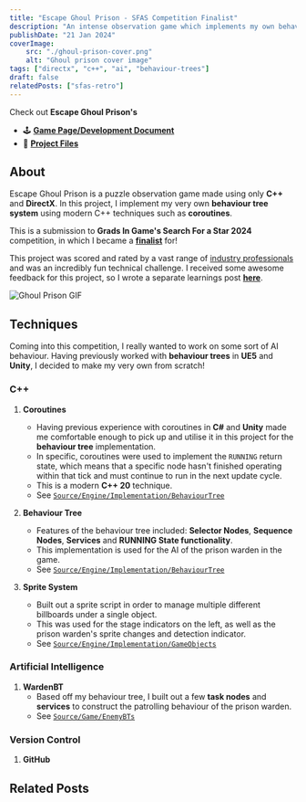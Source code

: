 ```yaml
---
title: "Escape Ghoul Prison - SFAS Competition Finalist"
description: "An intense observation game which implements my own behaviour tree implementation, built with C++ and Directx only."
publishDate: "21 Jan 2024"
coverImage:
    src: "./ghoul-prison-cover.png"
    alt: "Ghoul prison cover image"
tags: ["directx", "c++", "ai", "behaviour-trees"]
draft: false
relatedPosts: ["sfas-retro"]
---
```


Check out **Escape Ghoul Prison's**
- 🕹️ [**Game Page/Development Document**](https://henryha993.itch.io/escape-ghoul-prison)
- 💾 [**Project Files**](https://github.com/HenryHa993/EscapeGhoulPrison)

## About
Escape Ghoul Prison is a puzzle observation game made using only **C++** and **DirectX**. In this project, I implement my very own **behaviour tree system** using modern C++ techniques such as **coroutines**.

This is a submission to **Grads In Game's Search For a Star 2024** competition, in which I became a [**finalist**](https://gradsingames.com/search-for-a-star/sfas-2024-the-finalists/#prog) for!

This project was scored and rated by a vast range of [industry professionals](https://gradsingames.com/search-for-a-star/sfas-2024-the-finalists/#prog) and was an incredibly fun technical challenge. I received some awesome feedback for this project, so I wrote a separate learnings post [**here**](/posts/sfas-retro/).

![Ghoul Prison GIF](https://img.itch.zone/aW1nLzE0NzM5ODQwLmdpZg==/original/mEFfqR.gif)

## Techniques
Coming into this competition, I really wanted to work on some sort of AI behaviour. Having previously worked with **behaviour trees** in **UE5** and **Unity**, I decided to make my very own from scratch!

### C++
1. **Coroutines**
    - Having previous experience with coroutines in **C#** and **Unity** made me comfortable enough to pick up and utilise it in this project for the **behaviour tree** implementation.
    - In specific, coroutines were used to implement the `RUNNING` return state, which means that a specific node hasn't finished operating within that tick and must continue to run in the next update cycle.
    - This is a modern **C++ 20** technique.
    - See [`Source/Engine/Implementation/BehaviourTree`](https://github.com/HenryHa993/EscapeGhoulPrison/tree/main/Source/Engine/Implementation/BehaviourTree)

2. **Behaviour Tree**
    - Features of the behaviour tree included: **Selector Nodes**, **Sequence Nodes**, **Services** and **RUNNING State functionality**.
    - This implementation is used for the AI of the prison warden in the game.
    - See [`Source/Engine/Implementation/BehaviourTree`](https://github.com/HenryHa993/EscapeGhoulPrison/tree/main/Source/Engine/Implementation/BehaviourTree)
3. **Sprite System**
    - Built out a sprite script in order to manage multiple different billboards under a single object.
    - This was used for the stage indicators on the left, as well as the prison warden's sprite changes and detection indicator.
    - See [`Source/Engine/Implementation/GameObjects`](https://github.com/HenryHa993/EscapeGhoulPrison/tree/main/Source/Engine/Implementation/GameObjects)

### Artificial Intelligence
1. **WardenBT**
    - Based off my behaviour tree, I built out a few **task nodes** and **services** to construct the patrolling behaviour of the prison warden.
    - See [`Source/Game/EnemyBTs`](https://github.com/HenryHa993/EscapeGhoulPrison/tree/main/Source/Game/EnemyBTs)

### Version Control
1. **GitHub**

## Related Posts